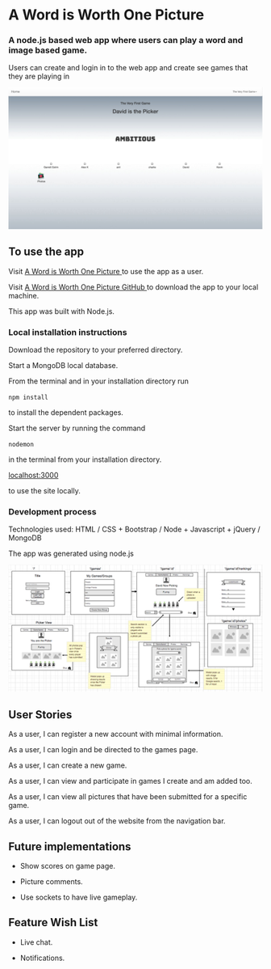 # A Word is Worth One Picture

### A node.js based web app where users can play a word and image based game.

Users can create and login in to the web app and create see games that they are playing in

![Sample of application](./sample.png)

## To use the app

Visit [A Word is Worth One Picture ](https://infinite-eyrie-42957.herokuapp.com )to use the app as a user.

Visit [A Word is Worth One Picture GitHub ](https://github.com/djw11192/Project-3) to download the app to your local machine.

This app was built with Node.js.

### Local installation instructions

Download the repository to your preferred directory.

 Start a MongoDB local database.

 From the terminal and in your installation directory run

 `npm install`

 to install the dependent packages.

 Start the server by running the command

 `nodemon`

 in the terminal from your installation directory.

 [localhost:3000 ](localhost:3000)

 to use the site locally.

### Development process

Technologies used: HTML / CSS + Bootstrap / Node + Javascript + jQuery / MongoDB

The app was generated using node.js

![Mockup of layout](./wireframe.png)

## User Stories

As a user, I can register a new account with minimal information.

As a user, I can login and be directed to the games page.

As a user, I can create a new game.

As a user, I can view and participate in games I create and am added too.

As a user, I can view all pictures that have been submitted for a specific game.

As a user, I can logout out of the website from the navigation bar.

## Future implementations

* Show scores on game page.

* Picture comments.

* Use sockets to have live gameplay.

## Feature Wish List

* Live chat.

* Notifications.
